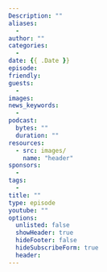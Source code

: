 ```yaml
---
Description: ""
aliases: 
  - 
author: ""
categories: 
  - 
date: {{ .Date }}
episode: 
friendly: 
guests: 
  - 
images: 
news_keywords: 
  - 
podcast:
  bytes: ""
  duration: ""
resources: 
  - src: images/
    name: "header"
sponsors: 
  - 
tags: 
  - 
title: ""
type: episode
youtube: ""
options:
  unlisted: false
  showHeader: true
  hideFooter: false
  hideSubscribeForm: true
  header:
---
```



